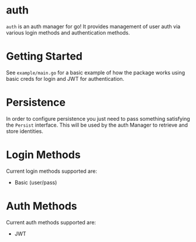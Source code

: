 auth
======

`auth` is an auth manager for go! It provides management of user auth via various login methods and authentication methods. 

# Getting Started

See `example/main.go` for a basic example of how the package works using basic creds for login and JWT for authentication.

# Persistence

In order to configure persistence you just need to pass something satisfying the `Persist` interface. This will be used by the auth Manager to retrieve and store identities.

# Login Methods

Current login methods supported are:

- Basic (user/pass)


# Auth Methods

Current auth methods supported are:

- JWT